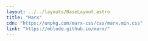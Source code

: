 ```yaml
---
layout: ../../layouts/BaseLayout.astro
title: "Marx"
cdn: "https://unpkg.com/marx-css/css/marx.min.css"
link: "https://mblode.github.io/marx/"
---
```


